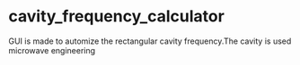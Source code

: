 # cavity_frequency_calculator
GUI is made to automize  the rectangular cavity frequency.The cavity is used microwave engineering
